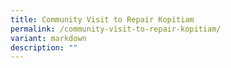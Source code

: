 ```yaml
---
title: Community Visit to Repair Kopitiam
permalink: /community-visit-to-repair-kopitiam/
variant: markdown
description: ""
---
```

